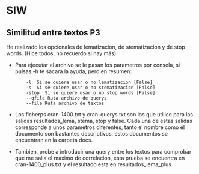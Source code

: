 # SIW

## Similitud entre textos P3
He realizado los opcionales de lematizacion, de stematizacion y de stop words. (Hice todos, no recuerdo si hay más)

- Para ejecutar el archivo se le pasan los parametros por consola, si pulsas -h te sacara la ayuda, pero en resumen:
    ```
        -l  Si se quiere usar o no lematizacion [False]
        -s  Si se quiere usar o no stematizacion [False] 
        -stop  Si se quiere usar o no stop words [False]
        --qfile Ruta archivo de querys
        --file Ruta archivo de textos
    ```
- Los ficherps cran-1400.txt y cran-querys.txt son los que utilice para las salidas resultados_lema, stema, stop y  false. Cada una de estas salidas corresponde a unos parametros diferentes, tanto el nombre como el documento son bastantes descriptivos, estos documentos se encuentran en la carpeta docs.

- Tambien, probe a introducir una query entre los textos para comprobar que me salia el maximo de correlacion, esta prueba se encuentra en cran-1400_plus.txt y el resultado esta en resultados_lema_plus

 
